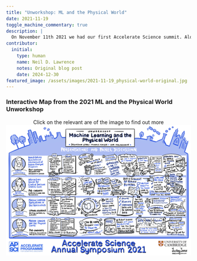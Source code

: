 ```yaml
---
title: "Unworkshop: ML and the Physical World"
date: 2021-11-19
toggle_machine_commentary: true
description: |
  On November 11th 2021 we had our first Accelerate Science summit. Alongside keynotes we had unworkshops on different topics. In a discussion about the interaction between machine learning and the physical world, we heard about applications of AI to analyse climate data, agricultural data, clinical data, and biochemical data, with a focus on the challenges that affect practitioners across a range of disciplines and sectors. Steering AI-enabled analysis using insights from domain experts is central to the success of these projects; such insights help define relevant research questions and interrogate the outputs from AI systems. In the process, AI experts play an important role in guiding expectations about what AI can (and can’t) do, and in creating mechanisms for testing and validating the effectiveness of AI systems.
contributor:
  initial:
    type: human
    name: Neil D. Lawrence
    notes: Original blog post
    date: 2024-12-30
featured_image: /assets/images/2021-11-19_physical-world-original.jpg
---
```



### Interactive Map from the 2021 ML and the Physical World Unworkshop


<center>Click on the relevant are of the image to find out more</center>

<div class="image-container">

<!-- Image Map Generated by http://www.image-map.net/ -->
<img id="ml-physical-unworkshop-map" src="/assets/images/2021-11-19_physical-world-original.jpg" usemap="#ml-physical-unworkshop-image-map">

<map name="ml-physical-unworkshop-image-map">
    <area target="_blank" alt="Marie Synakewicz" title="Marie Synakewicz" href="https://www.linkedin.com/in/marie-synakewicz/" coords="116,952,237,924,373,939,395,868,305,840,367,769,342,651,249,592,150,639,110,682,119,772,163,828,101,865" shape="poly">
    <area target="_blank" alt="Diana Robinson" title="Diana Robinson" href="https://mlatcl.github.io/people/diana-robinson.html" coords="321,1048,358,1104,361,1184,305,1231,398,1265,380,1349,246,1333,129,1361,104,1283,175,1259,119,1187,113,1088,156,1039,209,1001,277,998" shape="poly">
    <area target="_blank" alt="Martin Rogers" title="Martin Rogers" href="https://www.geog.cam.ac.uk/people/rogers/" coords="327,1414,349,1451,367,1525,318,1612,287,1621,392,1643,389,1730,262,1714,141,1736,110,1665,191,1631,129,1575,113,1497,153,1420,240,1395,287,1392" shape="poly">
    <area target="_blank" alt="Harry Blakiston-Houston" title="Harry Blakiston-Houston" href="https://www.linkedin.com/in/harry-blakiston-houston/" coords="308,1795,361,1841,377,1925,321,2003,302,2012,392,2031,423,2046,401,2120,265,2099,203,2102,122,2136,98,2062,197,2009,132,1969,119,1869,156,1804,234,1779" shape="poly">
    <area target="_blank" alt="Markus Kaiser" title="Markus Kaiser" href="https://mlatcl.github.io/people/markus-kaiser.html" coords="1613,344,1765,347,1917,344,1929,391,1604,409" shape="poly">
    <area target="_blank" alt="Ieva Kazlauskaitė" title="Ieva Kazlauskaitė" href="https://www.lse.ac.uk/statistics/people/ieva-kazlauskait%C4%97" coords="1976,335,2050,341,2193,344,2344,341,2344,400,1963,400" shape="poly">
</map>


</div>


<script>
document.addEventListener('DOMContentLoaded', function() {
  const img = document.getElementById('ml-physical-unworkshop-map');
  const originalWidth = 1925; // Original image width from your coordinates
  
  function scaleImageMap() {
    const scale = img.offsetWidth / originalWidth;
    const areas = document.querySelectorAll('map[name="accelerate-science-image-map"] area');
    
    areas.forEach(area => {
      // Store original coordinates if not already stored
      const originalCoords = area.getAttribute('data-original-coords') || area.getAttribute('coords');
      if (!area.getAttribute('data-original-coords')) {
        area.setAttribute('data-original-coords', originalCoords);
      }
      
      // Scale coordinates
      const scaledCoords = originalCoords.split(',').map(coord => 
        Math.round(parseInt(coord) * scale)
      ).join(',');
      
      area.setAttribute('coords', scaledCoords);
    });
  }
  
  // Scale on load
  if (img.complete) {
    scaleImageMap();
  } else {
    img.onload = scaleImageMap;
  }
  
  // Scale on window resize
  window.addEventListener('resize', scaleImageMap);
});
</script>



